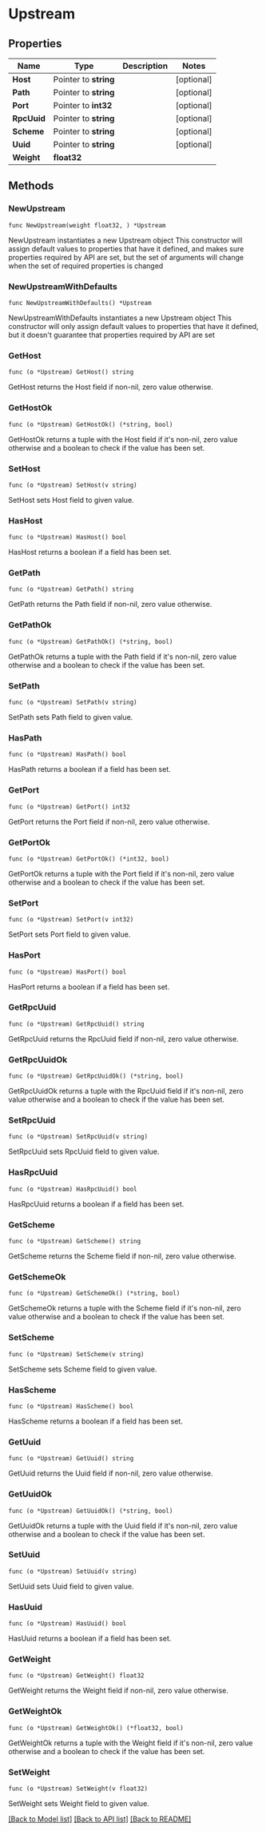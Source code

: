 # Upstream

## Properties

Name | Type | Description | Notes
------------ | ------------- | ------------- | -------------
**Host** | Pointer to **string** |  | [optional] 
**Path** | Pointer to **string** |  | [optional] 
**Port** | Pointer to **int32** |  | [optional] 
**RpcUuid** | Pointer to **string** |  | [optional] 
**Scheme** | Pointer to **string** |  | [optional] 
**Uuid** | Pointer to **string** |  | [optional] 
**Weight** | **float32** |  | 

## Methods

### NewUpstream

`func NewUpstream(weight float32, ) *Upstream`

NewUpstream instantiates a new Upstream object
This constructor will assign default values to properties that have it defined,
and makes sure properties required by API are set, but the set of arguments
will change when the set of required properties is changed

### NewUpstreamWithDefaults

`func NewUpstreamWithDefaults() *Upstream`

NewUpstreamWithDefaults instantiates a new Upstream object
This constructor will only assign default values to properties that have it defined,
but it doesn't guarantee that properties required by API are set

### GetHost

`func (o *Upstream) GetHost() string`

GetHost returns the Host field if non-nil, zero value otherwise.

### GetHostOk

`func (o *Upstream) GetHostOk() (*string, bool)`

GetHostOk returns a tuple with the Host field if it's non-nil, zero value otherwise
and a boolean to check if the value has been set.

### SetHost

`func (o *Upstream) SetHost(v string)`

SetHost sets Host field to given value.

### HasHost

`func (o *Upstream) HasHost() bool`

HasHost returns a boolean if a field has been set.

### GetPath

`func (o *Upstream) GetPath() string`

GetPath returns the Path field if non-nil, zero value otherwise.

### GetPathOk

`func (o *Upstream) GetPathOk() (*string, bool)`

GetPathOk returns a tuple with the Path field if it's non-nil, zero value otherwise
and a boolean to check if the value has been set.

### SetPath

`func (o *Upstream) SetPath(v string)`

SetPath sets Path field to given value.

### HasPath

`func (o *Upstream) HasPath() bool`

HasPath returns a boolean if a field has been set.

### GetPort

`func (o *Upstream) GetPort() int32`

GetPort returns the Port field if non-nil, zero value otherwise.

### GetPortOk

`func (o *Upstream) GetPortOk() (*int32, bool)`

GetPortOk returns a tuple with the Port field if it's non-nil, zero value otherwise
and a boolean to check if the value has been set.

### SetPort

`func (o *Upstream) SetPort(v int32)`

SetPort sets Port field to given value.

### HasPort

`func (o *Upstream) HasPort() bool`

HasPort returns a boolean if a field has been set.

### GetRpcUuid

`func (o *Upstream) GetRpcUuid() string`

GetRpcUuid returns the RpcUuid field if non-nil, zero value otherwise.

### GetRpcUuidOk

`func (o *Upstream) GetRpcUuidOk() (*string, bool)`

GetRpcUuidOk returns a tuple with the RpcUuid field if it's non-nil, zero value otherwise
and a boolean to check if the value has been set.

### SetRpcUuid

`func (o *Upstream) SetRpcUuid(v string)`

SetRpcUuid sets RpcUuid field to given value.

### HasRpcUuid

`func (o *Upstream) HasRpcUuid() bool`

HasRpcUuid returns a boolean if a field has been set.

### GetScheme

`func (o *Upstream) GetScheme() string`

GetScheme returns the Scheme field if non-nil, zero value otherwise.

### GetSchemeOk

`func (o *Upstream) GetSchemeOk() (*string, bool)`

GetSchemeOk returns a tuple with the Scheme field if it's non-nil, zero value otherwise
and a boolean to check if the value has been set.

### SetScheme

`func (o *Upstream) SetScheme(v string)`

SetScheme sets Scheme field to given value.

### HasScheme

`func (o *Upstream) HasScheme() bool`

HasScheme returns a boolean if a field has been set.

### GetUuid

`func (o *Upstream) GetUuid() string`

GetUuid returns the Uuid field if non-nil, zero value otherwise.

### GetUuidOk

`func (o *Upstream) GetUuidOk() (*string, bool)`

GetUuidOk returns a tuple with the Uuid field if it's non-nil, zero value otherwise
and a boolean to check if the value has been set.

### SetUuid

`func (o *Upstream) SetUuid(v string)`

SetUuid sets Uuid field to given value.

### HasUuid

`func (o *Upstream) HasUuid() bool`

HasUuid returns a boolean if a field has been set.

### GetWeight

`func (o *Upstream) GetWeight() float32`

GetWeight returns the Weight field if non-nil, zero value otherwise.

### GetWeightOk

`func (o *Upstream) GetWeightOk() (*float32, bool)`

GetWeightOk returns a tuple with the Weight field if it's non-nil, zero value otherwise
and a boolean to check if the value has been set.

### SetWeight

`func (o *Upstream) SetWeight(v float32)`

SetWeight sets Weight field to given value.



[[Back to Model list]](../README.md#documentation-for-models) [[Back to API list]](../README.md#documentation-for-api-endpoints) [[Back to README]](../README.md)


